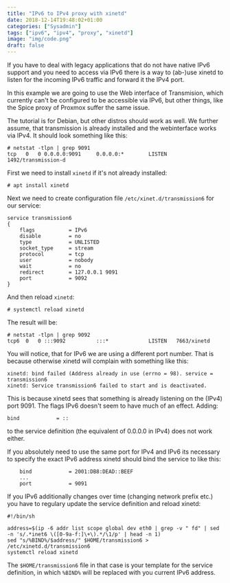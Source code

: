 ```yaml
---
title: "IPv6 to IPv4 proxy with xinetd"
date: 2018-12-14T19:48:02+01:00
categories: ["Sysadmin"]
tags: ["ipv6", "ipv4", "proxy", "xinetd"]
image: "img/code.png"
draft: false
---
```


If you have to deal with legacy applications that do not have native IPv6
support and you need to access via IPv6 there is a way to (ab-)use xinetd to
listen for the incoming IPv6 traffic and forward it the IPv4 port.

In this example we are going to use the Web interface of Transmision, which
currently can't be configured to be accessible via IPv6, but other things, like
the Spice proxy of Proxmox suffer the same issue.

The tutorial is for Debian, but other distros should work as well. We further
assume, that transmission is already installed and the webinterface works via
IPv4. It should look something like this:

    # netstat -tlpn | grep 9091
    tcp   0   0 0.0.0.0:9091     0.0.0.0:*        LISTEN   1492/transmission-d

First we need to install `xinetd` if it's not already installed:

    # apt install xinetd

Next we need to create configuration file `/etc/xinet.d/transmission6` for our
service:

    service transmission6
    {
        flags           = IPv6
        disable         = no
        type            = UNLISTED
        socket_type     = stream
        protocol        = tcp
        user            = nobody
        wait            = no
        redirect        = 127.0.0.1 9091
        port            = 9092
    }

And then reload `xinetd`:

    # systemctl reload xinetd

The result will be:

    # netstat -tlpn | grep 9092
    tcp6  0   0 :::9092          :::*             LISTEN   7663/xinetd

You will notice, that for IPv6 we are using a different port number. That is
because otherwise xinetd will complain with something like this:

    xinetd: bind failed (Address already in use (errno = 98). service = transmission6
    xinetd: Service transmission6 failed to start and is deactivated.

This is because xinetd sees that something is already listening on the (IPv4)
port 9091. The flags IPv6 doesn't seem to have much of an effect. Adding:

    bind            = ::

to the service definition (the equivalent of 0.0.0.0 in IPv4) does not work
either.

If you absolutely need to use the same port for IPv4 and IPv6 its necessary to
specify the exact IPv6 address xinetd should bind the service to like this:

        bind            = 2001:DB8:DEAD::BEEF
        ...
        port            = 9091

If you IPv6 additionally changes over time (changing network prefix etc.) you
have to regulary update the service definition and reload xinetd:

    #!/bin/sh

    address=$(ip -6 addr list scope global dev eth0 | grep -v " fd" | sed -n 's/.*inet6 \([0-9a-f:]\+\).*/\1/p' | head -n 1)
    sed "s/%BIND%/$address/" $HOME/transmission6 > /etc/xinetd.d/transmission6
    systemctl reload xinetd

The `$HOME/transmission6` file in that case is your template for the service
definition, in which `%BIND%` will be replaced with you current IPv6 address.


